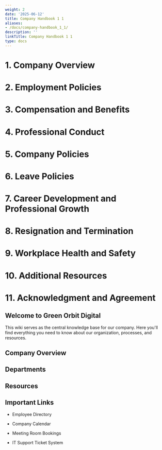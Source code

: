 ```yaml
---
weight: 2
date: '2025-06-12'
title: Company Handbook 1 1
aliases:
- /docs/company-handbook_1_1/
description: ''
linkTitle: Company Handbook 1 1
type: docs
---
```


<!-- Unsupported block type: callout -->

<!-- Unsupported block type: toggle -->

<!-- Unsupported block type: table_of_contents -->

<!-- Unsupported block type: divider -->

<!-- Unsupported block type: callout -->

<!-- Unsupported block type: callout -->

# 1. Company Overview

<!-- Unsupported block type: divider -->

# 2. Employment Policies

<!-- Unsupported block type: divider -->

# 3. Compensation and Benefits

<!-- Unsupported block type: divider -->

# 4. Professional Conduct

<!-- Unsupported block type: divider -->

# 5. Company Policies

<!-- Unsupported block type: divider -->

# 6. Leave Policies

<!-- Unsupported block type: divider -->

# 7. Career Development and Professional Growth

<!-- Unsupported block type: divider -->

# 8. Resignation and Termination

<!-- Unsupported block type: divider -->

# 9. Workplace Health and Safety

<!-- Unsupported block type: divider -->

# 10. Additional Resources

<!-- Unsupported block type: divider -->

# 11. Acknowledgment and Agreement



## Welcome to Green Orbit Digital

This wiki serves as the central knowledge base for our company. Here you'll find everything you need to know about our organization, processes, and resources.

## Company Overview

<!-- Unsupported block type: toggle -->

<!-- Unsupported block type: toggle -->

<!-- Unsupported block type: toggle -->

## Departments

<!-- Unsupported block type: toggle -->

<!-- Unsupported block type: toggle -->

<!-- Unsupported block type: toggle -->

## Resources

<!-- Unsupported block type: toggle -->

<!-- Unsupported block type: toggle -->

## Important Links

- Employee Directory

- Company Calendar

- Meeting Room Bookings

- IT Support Ticket System

<!-- Unsupported block type: callout -->

<!-- Unsupported block type: child_database -->

<!-- Unsupported block type: child_database -->

<!-- Unsupported block type: child_database -->

<!-- Unsupported block type: child_database -->

<!-- Unsupported block type: child_database -->

<!-- Unsupported block type: child_database -->

<!-- Unsupported block type: child_database -->

<!-- Unsupported block type: child_database -->



<!-- Unsupported block type: embed -->